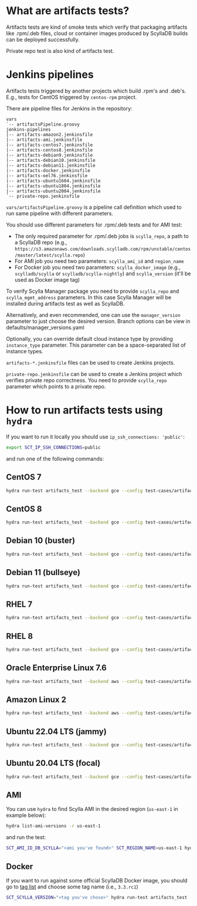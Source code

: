 # What are artifacts tests?

Artifacts tests are kind of smoke tests which verify that packaging artifacts like .rpm/.deb files, cloud or container images produced by ScyllaDB builds can be deployed successfully.

Private repo test is also kind of artifacts test.

# Jenkins pipelines

Artifacts tests triggered by another projects which build .rpm's and .deb's. E.g., tests for CentOS triggered by `centos-rpm` project.

There are pipeline files for Jenkins in the repository:

```
vars
`-- artifactsPipeline.groovy
jenkins-pipelines
|-- artifacts-amazon2.jenkinsfile
|-- artifacts-ami.jenkinsfile
|-- artifacts-centos7.jenkinsfile
|-- artifacts-centos8.jenkinsfile
|-- artifacts-debian9.jenkinsfile
|-- artifacts-debian10.jenkinsfile
|-- artifacts-debian11.jenkinsfile
|-- artifacts-docker.jenkinsfile
|-- artifacts-oel76.jenkinsfile
|-- artifacts-ubuntu1604.jenkinsfile
|-- artifacts-ubuntu1804.jenkinsfile
|-- artifacts-ubuntu2004.jenkinsfile
`-- private-repo.jenkinsfile
```

`vars/artifactsPipeline.groovy` is a pipeline call definition which used to run same pipeline with different parameters.

You should use different parameters for .rpm/.deb tests and for AMI test:
- The only required parameter for .rpm/.deb jobs is `scylla_repo`, a path to a ScyllaDB repo (e.g., `https://s3.amazonaws.com/downloads.scylladb.com/rpm/unstable/centos/master/latest/scylla.repo`)
- For AMI job you need two parameters: `scylla_ami_id` and `region_name`
- For Docker job you need two parameters: `scylla_docker_image` (e.g., `scylladb/scylla` or `scylladb/scylla-nightly`) and `scylla_version` (it'll be used as Docker image tag)

To verify Scylla Manager package you need to provide `scylla_repo` and `scylla_mgmt_address` parameters. In this case Scylla Manager will be installed during artifacts test as well as ScyllaDB.

Alternatively, and even recommended, one can use the `manager_version` parameter to just choose the desired version. Branch options can be view in defaults/manager_versions.yaml

Optionally, you can override default cloud instance type by providing `instance_type` parameter. This parameter can be a space-separated list of instance types.

`artifacts-*.jenkinsfile` files can be used to create Jenkins projects.

`private-repo.jenkinsfile` can be used to create a Jenkins project which verifies private repo correctness. You need to provide `scylla_repo` parameter which points to a private repo.

# How to run artifacts tests using `hydra`

If you want to run it locally you should use `ip_ssh_connections: 'public'`:

```sh
export SCT_IP_SSH_CONNECTIONS=public
```

and run one of the following commands:

## CentOS 7
```sh
hydra run-test artifacts_test --backend gce --config test-cases/artifacts/centos7.yaml
```

## CentOS 8
```sh
hydra run-test artifacts_test --backend gce --config test-cases/artifacts/centos8.yaml
```

## Debian 10 (buster)
```sh
hydra run-test artifacts_test --backend gce --config test-cases/artifacts/debian10.yaml
```

## Debian 11 (bullseye)
```sh
hydra run-test artifacts_test --backend gce --config test-cases/artifacts/debian11.yaml
```

## RHEL 7
```sh
hydra run-test artifacts_test --backend gce --config test-cases/artifacts/rhel7.yaml
```

## RHEL 8
```sh
hydra run-test artifacts_test --backend gce --config test-cases/artifacts/rhel8.yaml
```

## Oracle Enterprise Linux 7.6
```sh
hydra run-test artifacts_test --backend aws --config test-cases/artifacts/oel76.yaml
```

## Amazon Linux 2
```sh
hydra run-test artifacts_test --backend aws --config test-cases/artifacts/amazon2.yaml
```

## Ubuntu 22.04 LTS (jammy)
```sh
hydra run-test artifacts_test --backend gce --config test-cases/artifacts/ubuntu2204.yaml
```

## Ubuntu 20.04 LTS (focal)
```sh
hydra run-test artifacts_test --backend gce --config test-cases/artifacts/ubuntu2004.yaml
```

## AMI

You can use `hydra` to find Scylla AMI in the desired region (`us-east-1` in example below):
```sh
hydra list-ami-versions -r us-east-1
```

and run the test:

```sh
SCT_AMI_ID_DB_SCYLLA="<ami you've found>" SCT_REGION_NAME=us-east-1 hydra run-test artifacts_test --backend aws --config test-cases/artifacts/ami.yaml
```

## Docker

If you want to run against some official ScyllaDB Docker image, you should go to [tag list](https://hub.docker.com/r/scylladb/scylla/tags) and choose some tag name (i.e., `3.3.rc1`)

```sh
SCT_SCYLLA_VERSION="<tag you've chose>" hydra run-test artifacts_test --backend docker --config test-cases/artifacts/docker.yaml
```
